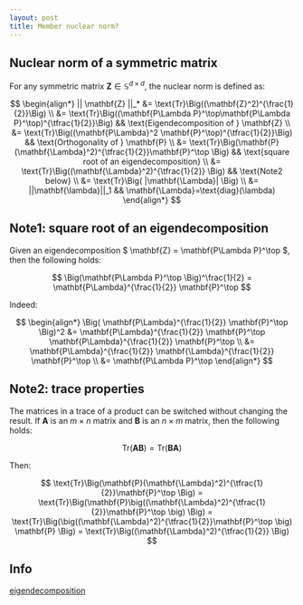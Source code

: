 ```yaml
---
layout: post
title: Member nuclear norm?
---
```


## Nuclear norm of a symmetric matrix

For any symmetric matrix $\mathbf{Z} \in \mathbb{S}^{d\times d}$, the nuclear norm is defined as:

$$
\begin{align*} 
|| \mathbf{Z} ||_* &= \text{Tr}\Big((\mathbf{Z}^2)^{\frac{1}{2}}\Big) \\
&= \text{Tr}\Big((\mathbf{P\Lambda P}^\top\mathbf{P\Lambda P}^\top)^{\tfrac{1}{2}}\Big) && \text{Eigendecomposition of } \mathbf{Z} \\
&= \text{Tr}\Big((\mathbf{P\Lambda}^2 \mathbf{P}^\top)^{\tfrac{1}{2}}\Big) && \text{Orthogonality of } \mathbf{P} \\
&= \text{Tr}\Big(\mathbf{P}(\mathbf{\Lambda}^2)^{\tfrac{1}{2}}\mathbf{P}^\top \Big) && \text{square root of an eigendecomposition} \\
&= \text{Tr}\Big((\mathbf{\Lambda}^2)^{\tfrac{1}{2}} \Big) && \text{Note2 below} \\
&= \text{Tr}\Big( |\mathbf{\Lambda}| \Big) \\
&= ||\mathbf{\lambda}||_1 && \mathbf{\Lambda}=\text{diag}(\lambda)
\end{align*}
$$

## Note1: square root of an eigendecomposition

Given an eigendecomposition $ \mathbf{Z} = \mathbf{P\Lambda P}^\top $, then the following holds:

$$ \Big(\mathbf{P\Lambda P}^\top \Big)^\frac{1}{2} = \mathbf{P\Lambda}^{\frac{1}{2}} \mathbf{P}^\top $$

Indeed:

$$
\begin{align*}
  \Big( \mathbf{P\Lambda}^{\frac{1}{2}} \mathbf{P}^\top \Big)^2 &= \mathbf{P\Lambda}^{\frac{1}{2}} \mathbf{P}^\top \mathbf{P\Lambda}^{\frac{1}{2}} \mathbf{P}^\top \\
    &= \mathbf{P\Lambda}^{\frac{1}{2}} \mathbf{\Lambda}^{\frac{1}{2}} \mathbf{P}^\top \\
    &= \mathbf{P\Lambda P}^\top
\end{align*}
$$

## Note2: trace properties

The matrices in a trace of a product can be switched without changing the result. If $\mathbf{A}$ is an $m \times n$ matrix and $\mathbf{B}$ is an $n \times m$ matrix, then the following holds:

$$ \text{Tr}(\mathbf{AB}) = \text{Tr}(\mathbf{BA}) $$

Then:

$$ 
\text{Tr}\Big(\mathbf{P}(\mathbf{\Lambda}^2)^{\tfrac{1}{2}}\mathbf{P}^\top \Big) = \text{Tr}\Big(\mathbf{P}\big((\mathbf{\Lambda}^2)^{\tfrac{1}{2}}\mathbf{P}^\top \big) \Big) = \text{Tr}\Big(\big((\mathbf{\Lambda}^2)^{\tfrac{1}{2}}\mathbf{P}^\top \big) \mathbf{P} \Big) =
\text{Tr}\Big((\mathbf{\Lambda}^2)^{\tfrac{1}{2}} \Big)
$$ 

## Info
[eigendecomposition](http://www.onmyphd.com/?p=eigen.decomposition)
